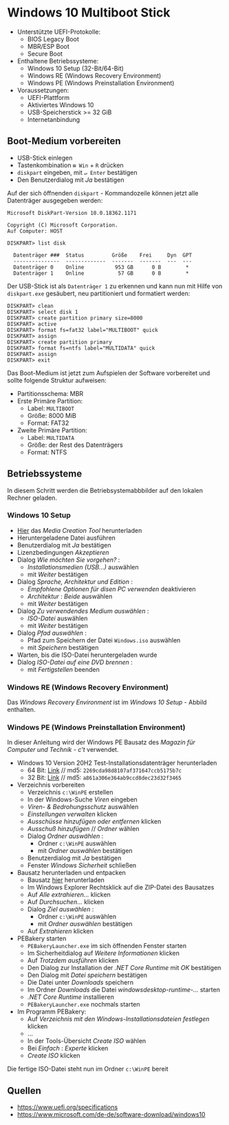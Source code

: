 # Windows 10 Multiboot Stick

- Unterstützte UEFI-Protokolle:
  - BIOS Legacy Boot
  - MBR/ESP Boot
  - Secure Boot
- Enthaltene Betriebssysteme:
  - Windows 10 Setup (32-Bit/64-Bit)
  - Windows RE (Windows Recovery Environment)
  - Windows PE (Windows Preinstallation Environment)
- Voraussetzungen:
  - UEFI-Plattform
  - Aktiviertes Windows 10
  - USB-Speicherstick >= 32 GiB
  - Internetanbindung

## Boot-Medium vorbereiten

- USB-Stick einlegen
- Tastenkombination `⊞ Win` + `R` drücken
- `diskpart` eingeben, mit `↵ Enter` bestätigen
- Den Benutzerdialog mit _Ja_ bestätigen

Auf der sich öffnenden `diskpart` - Kommandozeile können jetzt alle Datenträger ausgegeben werden:

```
Microsoft DiskPart-Version 10.0.18362.1171

Copyright (C) Microsoft Corporation.
Auf Computer: HOST

DISKPART> list disk

  Datenträger ###  Status         Größe    Frei     Dyn  GPT
  ---------------  -------------  -------  -------  ---  ---
  Datenträger 0    Online          953 GB      0 B        *
  Datenträger 1    Online           57 GB      0 B        *
```

Der USB-Stick ist als `Datenträger 1` zu erkennen und kann nun mit Hilfe von `diskpart.exe` gesäubert, neu partitioniert und formatiert werden:

```
DISKPART> clean
DISKPART> select disk 1
DISKPART> create partition primary size=8000
DISKPART> active
DISKPART> format fs=fat32 label="MULTIBOOT" quick
DISKPART> assign
DISKPART> create partition primary
DISKPART> format fs=ntfs label="MULTIDATA" quick
DISKPART> assign
DISKPART> exit
```

Das Boot-Medium ist jetzt zum Aufspielen der Software vorbereitet und sollte folgende Struktur aufweisen:

- Partitionsschema: MBR
- Erste Primäre Partition:
  - Label: `MULTIBOOT`
  - Größe: 8000 MiB
  - Format: FAT32
- Zweite Primäre Partition:
  - Label: `MULTIDATA`
  - Größe: der Rest des Datenträgers
  - Format: NTFS

## Betriebssysteme

In diesem Schritt werden die Betriebsystemabbbilder auf den lokalen Rechner geladen.

### Windows 10 Setup

- [Hier](https://www.microsoft.com/de-de/software-download/windows10) das _Media Creation Tool_ herunterladen
- Heruntergeladene Datei ausführen
- Benutzerdialog mit _Ja_ bestätigen
- Lizenzbedingungen _Akzeptieren_
- Dialog _Wie möchten Sie vorgehen?_ :
  - _Installationsmedien (USB...)_ auswählen
  - mit _Weiter_ bestätigen
- Dialog _Sprache, Architektur und Edition_ :
  - _Empfohlene Optionen für disen PC verwenden_ deaktivieren
  - _Architektur_ : _Beide_ auswählen
  - mit _Weiter_ bestätigen
- Dialog _Zu verwendendes Medium auswählen_ :
  - _ISO-Datei_ auswählen
  - mit _Weiter_ bestätigen
- Dialog _Pfad auswählen_ :
  - Pfad zum Speichern der Datei `Windows.iso` auswählen
  - mit _Speichern_ bestätigen
- Warten, bis die ISO-Datei heruntergeladen wurde
- Dialog _ISO-Datei auf eine DVD brennen_ :
  - mit _Fertigstellen_ beenden

### Windows RE (Windows Recovery Environment)

Das _Windows Recovery Environment_ ist im _Windows 10 Setup_ - Abbild enthalten.

### Windows PE (Windows Preinstallation Environment)

In dieser Anleitung wird der Windows PE Bausatz des _Magazin für Computer und Technik - c't_ verwendet.

- Windows 10 Version 20H2 Test-Installationsdatenträger herunterladen
  - 64 Bit: [Link](https://software-download.microsoft.com/download/pr/19042.508.200927-1902.20h2_release_svc_refresh_CLIENTENTERPRISEEVAL_OEMRET_x64FRE_de-de.iso) // md5: `2269cda98d8107af371647ccb5175b7c`
  - 32 Bit: [Link](https://software-download.microsoft.com/download/pr/19042.508.200927-1902.20h2_release_svc_refresh_CLIENTENTERPRISEEVAL_OEMRET_x86FRE_de-de.iso) // md5: `a861a306e364ab9ccd8dec23d32f3465`
- Verzeichnis vorbereiten
  - Verzeichnis `c:\WinPE` erstellen
  - In der Windows-Suche _Viren_ eingeben
  - _Viren- & Bedrohungsschutz_ auswählen
  - _Einstellungen verwalten_ klicken
  - _Ausschüsse hinzufügen oder entfernen_ klicken
  - _Ausschuß hinzufügen_ // _Ordner_ wählen
  - Dialog _Ordner auswählen_ :
    - Ordner `c:\WinPE` auswählen
    - mit _Ordner auswählen_ bestätigen
  - Benutzerdialog mit _Ja_ bestätigen
  - Fenster _Windows Sicherheit_ schließen
- Bausatz herunterladen und entpacken
  - Bausatz [hier](https://www.heise.de/ct/artikel/c-t-Notfall-Windows-2021-4954598.html) herunterladen
  - Im Windows Explorer Rechtsklick auf die ZIP-Datei des Bausatzes
  - Auf _Alle extrahieren..._ klicken
  - Auf _Durchsuchen..._ klicken
  - Dialog _Ziel auswählen_ :
    - Ordner `c:\WinPE` auswählen
    - mit _Ordner auswählen_ bestätigen
  - Auf _Extrahieren_ klicken
- PEBakery starten
  - `PEBakeryLauncher.exe` im sich öffnenden Fenster starten
  - Im Sicherheitdialog auf _Weitere Informationen_ klicken
  - Auf _Trotzdem ausführen_ klicken
  - Den Dialog zur Installation der _.NET Core Runtime_ mit _OK_ bestätigen
  - Den Dialog mit _Datei speichern_ bestätigen
  - Die Datei unter _Downloads_ speichern
  - Im Ordner _Downloads_ die Datei _windowsdesktop-runtime-..._ starten
  - _.NET Core Runtime_ installieren
  - `PEBakeryLauncher.exe` nochmals starten
- Im Programm PEBakery:
  - Auf _Verzeichnis mit den Windows-Installationsdateien festlegen_ klicken
  - ...
  - In der Tools-Übersicht _Create ISO_ wählen
  - Bei _Einfach_ : _Experte_ klicken
  - _Create ISO_ klicken

Die fertige ISO-Datei steht nun im Ordner `c:\WinPE` bereit

## Quellen

- <https://www.uefi.org/specifications>
- <https://www.microsoft.com/de-de/software-download/windows10>
